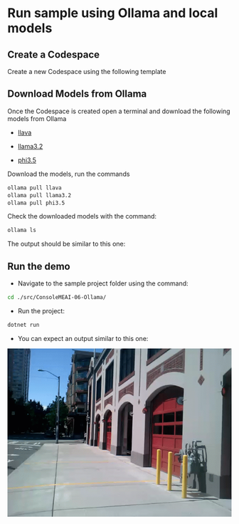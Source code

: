 # Run sample using Ollama and local models

## Create a Codespace 

Create a new Codespace using the following template

## Download Models from Ollama

Once the Codespace is created open a terminal and download the following models from Ollama

- [llava](https://ollama.com/library/llava)

- [llama3.2](https://ollama.com/library/llama3.2)

- [phi3.5](https://ollama.com/library/phi3.5)

Download the models, run the commands

```bash
ollama pull llava
ollama pull llama3.2
ollama pull phi3.5
```

Check the downloaded models with the command:

```bash
ollama ls
```

The output should be similar to this one:


## Run the demo

- Navigate to the sample project folder using the command:

```bash
cd ./src/ConsoleMEAI-06-Ollama/
```

- Run the project:

```bash
dotnet run
```

- You can expect an output similar to this one:

![Run Sample using MEAI and Ollama with local models](../images/02FireTruck.gif)